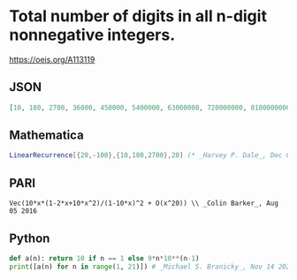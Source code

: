 # Total number of digits in all n\-digit nonnegative integers\.
https://oeis.org/A113119
## JSON
```JSON
[10, 180, 2700, 36000, 450000, 5400000, 63000000, 720000000, 8100000000, 90000000000, 990000000000, 10800000000000, 117000000000000, 1260000000000000, 13500000000000000, 144000000000000000, 1530000000000000000, 16200000000000000000, 171000000000000000000]
```
## Mathematica
```Mathematica
LinearRecurrence[{20,-100},{10,180,2700},20] (* _Harvey P. Dale_, Dec 09 2021 *)
```
## PARI
```PARI
Vec(10*x*(1-2*x+10*x^2)/(1-10*x)^2 + O(x^20)) \\ _Colin Barker_, Aug 05 2016
```
## Python
```Python
def a(n): return 10 if n == 1 else 9*n*10**(n-1)
print([a(n) for n in range(1, 21)]) # _Michael S. Branicky_, Nov 14 2022
```
